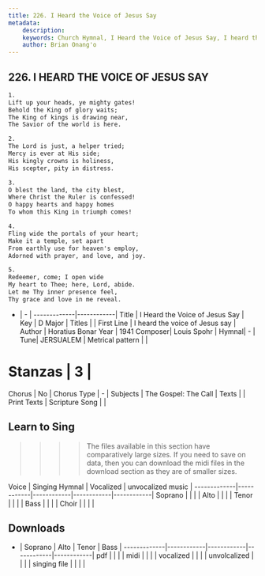 ```yaml
---
title: 226. I Heard the Voice of Jesus Say
metadata:
    description: 
    keywords: Church Hymnal, I Heard the Voice of Jesus Say, I heard the voice of Jesus say, 
    author: Brian Onang'o
---
```



## 226. I HEARD THE VOICE OF JESUS SAY

```txt
1.
Lift up your heads, ye mighty gates!
Behold the King of glory waits;
The King of kings is drawing near,
The Savior of the world is here.

2.
The Lord is just, a helper tried;
Mercy is ever at His side;
His kingly crowns is holiness,
His scepter, pity in distress.

3.
O blest the land, the city blest,
Where Christ the Ruler is confessed!
O happy hearts and happy homes
To whom this King in triumph comes!

4.
Fling wide the portals of your heart;
Make it a temple, set apart
From earthly use for heaven's employ,
Adorned with prayer, and love, and joy.

5.
Redeemer, come; I open wide
My heart to Thee; here, Lord, abide.
Let me Thy inner presence feel,
Thy grace and love in me reveal.

```

- |   -  |
-------------|------------|
Title | I Heard the Voice of Jesus Say |
Key | D Major |
Titles |  |
First Line | I heard the voice of Jesus say |
Author | Horatius Bonar
Year | 1941
Composer| Louis Spohr |
Hymnal|  - |
Tune| JERSUALEM |
Metrical pattern | |
# Stanzas | 3 |
Chorus | No |
Chorus Type | - |
Subjects | The Gospel: The Call |
Texts |  |
Print Texts | 
Scripture Song |  |
  
## Learn to Sing

>>>> The files available in this section have comparatively large sizes. If you need to save on data, then you can download the midi files in the download section as they are of smaller sizes.

Voice |  Singing Hymnal | Vocalized | unvocalized music |
-------------|------------|------------|------------|------------|
Soprano | | | |
Alto | | | |
Tenor | | | |
Bass | | | |
Choir | | | |

## Downloads

- |  Soprano | Alto | Tenor | Bass |
-------------|------------|------------|------------|------------|
pdf | | | |
midi | | | |
vocalized | | | |
unvolcalized | | | |
singing file | | | |
  